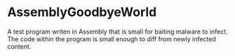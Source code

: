 # AssemblyGoodbyeWorld

A test program writen in Assembly that is small for baiting malware to infect.  The code within the program is small enough to diff from newly infected content.
